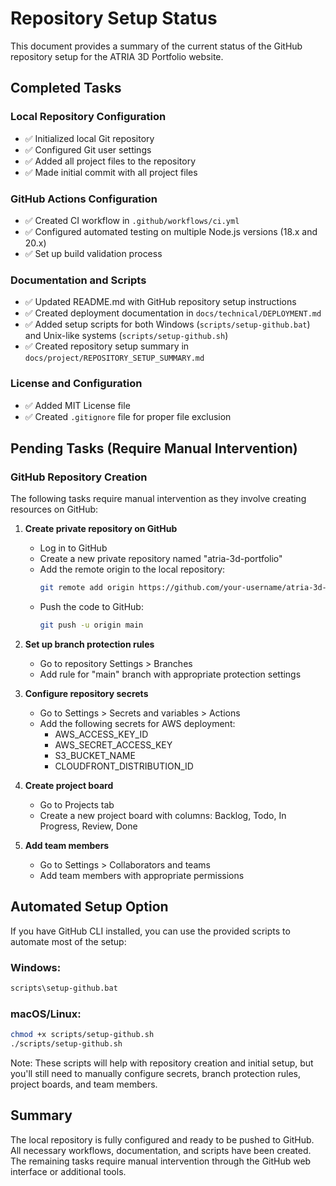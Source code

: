 # Repository Setup Status

This document provides a summary of the current status of the GitHub repository setup for the ATRIA 3D Portfolio website.

## Completed Tasks

### Local Repository Configuration
- ✅ Initialized local Git repository
- ✅ Configured Git user settings
- ✅ Added all project files to the repository
- ✅ Made initial commit with all project files

### GitHub Actions Configuration
- ✅ Created CI workflow in `.github/workflows/ci.yml`
- ✅ Configured automated testing on multiple Node.js versions (18.x and 20.x)
- ✅ Set up build validation process

### Documentation and Scripts
- ✅ Updated README.md with GitHub repository setup instructions
- ✅ Created deployment documentation in `docs/technical/DEPLOYMENT.md`
- ✅ Added setup scripts for both Windows (`scripts/setup-github.bat`) and Unix-like systems (`scripts/setup-github.sh`)
- ✅ Created repository setup summary in `docs/project/REPOSITORY_SETUP_SUMMARY.md`

### License and Configuration
- ✅ Added MIT License file
- ✅ Created `.gitignore` file for proper file exclusion

## Pending Tasks (Require Manual Intervention)

### GitHub Repository Creation
The following tasks require manual intervention as they involve creating resources on GitHub:

1. **Create private repository on GitHub**
   - Log in to GitHub
   - Create a new private repository named "atria-3d-portfolio"
   - Add the remote origin to the local repository:
     ```bash
     git remote add origin https://github.com/your-username/atria-3d-portfolio.git
     ```
   - Push the code to GitHub:
     ```bash
     git push -u origin main
     ```

2. **Set up branch protection rules**
   - Go to repository Settings > Branches
   - Add rule for "main" branch with appropriate protection settings

3. **Configure repository secrets**
   - Go to Settings > Secrets and variables > Actions
   - Add the following secrets for AWS deployment:
     - AWS_ACCESS_KEY_ID
     - AWS_SECRET_ACCESS_KEY
     - S3_BUCKET_NAME
     - CLOUDFRONT_DISTRIBUTION_ID

4. **Create project board**
   - Go to Projects tab
   - Create a new project board with columns: Backlog, Todo, In Progress, Review, Done

5. **Add team members**
   - Go to Settings > Collaborators and teams
   - Add team members with appropriate permissions

## Automated Setup Option

If you have GitHub CLI installed, you can use the provided scripts to automate most of the setup:

### Windows:
```bash
scripts\setup-github.bat
```

### macOS/Linux:
```bash
chmod +x scripts/setup-github.sh
./scripts/setup-github.sh
```

Note: These scripts will help with repository creation and initial setup, but you'll still need to manually configure secrets, branch protection rules, project boards, and team members.

## Summary

The local repository is fully configured and ready to be pushed to GitHub. All necessary workflows, documentation, and scripts have been created. The remaining tasks require manual intervention through the GitHub web interface or additional tools.